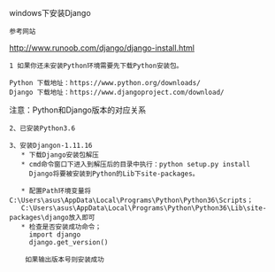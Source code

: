 windows下安装Django

    参考网站
http://www.runoob.com/django/django-install.html

    1 如果你还未安装Python环境需要先下载Python安装包。

    Python 下载地址：https://www.python.org/downloads/
    Django 下载地址：https://www.djangoproject.com/download/
    
注意：Python和Django版本的对应关系

    2、已安装Python3.6
    
    3、安装Djangon-1.11.16
       * 下载Django安装包解压
       * cmd命令窗口下进入到解压后的目录中执行：python setup.py install
         Django将要被安装到Python的Lib下site-packages。
         
       * 配置Path环境变量将C:\Users\asus\AppData\Local\Programs\Python\Python36\Scripts；
       C:\Users\asus\AppData\Local\Programs\Python\Python36\Lib\site-packages\django放入即可
       * 检查是否安装成功命令；
         import django
         django.get_version()
         
        如果输出版本号则安装成功